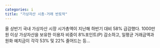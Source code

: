 ```yaml
---
categories: i
title: "가상자산 시총·거래 반토막"
---
```

올 상반기 국내 가상자산 시장 시가총액이 지난해 하반기 대비 58% 급감했다. 1000만원 이상 가상자산을 보유한 이용자 비중이 8%포인트(P) 감소하고, 일평균 거래금액과 원화 예치금이 각각 53% 및 22% 줄어드는 등...